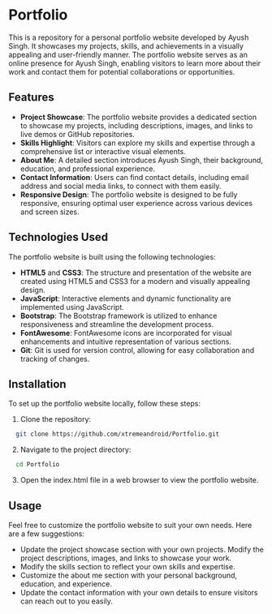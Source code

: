 # Portfolio

This is a repository for a personal portfolio website developed by Ayush Singh. It showcases my projects, skills, and achievements in a visually appealing and user-friendly manner. The portfolio website serves as an online presence for Ayush Singh, enabling visitors to learn more about their work and contact them for potential collaborations or opportunities.

## Features

- **Project Showcase**: The portfolio website provides a dedicated section to showcase my projects, including descriptions, images, and links to live demos or GitHub repositories.
- **Skills Highlight**: Visitors can explore my skills and expertise through a comprehensive list or interactive visual elements.
- **About Me**: A detailed section introduces Ayush Singh, their background, education, and professional experience.
- **Contact Information**: Users can find contact details, including email address and social media links, to connect with them easily.
- **Responsive Design**: The portfolio website is designed to be fully responsive, ensuring optimal user experience across various devices and screen sizes.

## Technologies Used

The portfolio website is built using the following technologies:

- **HTML5** and **CSS3**: The structure and presentation of the website are created using HTML5 and CSS3 for a modern and visually appealing design.
- **JavaScript**: Interactive elements and dynamic functionality are implemented using JavaScript.
- **Bootstrap**: The Bootstrap framework is utilized to enhance responsiveness and streamline the development process.
- **FontAwesome**: FontAwesome icons are incorporated for visual enhancements and intuitive representation of various sections.
- **Git**: Git is used for version control, allowing for easy collaboration and tracking of changes.

## Installation

To set up the portfolio website locally, follow these steps:

1. Clone the repository:
 ```bash
   git clone https://github.com/xtremeandroid/Portfolio.git
 ```

2. Navigate to the project directory:
```bash
  cd Portfolio
  ```
   
3. Open the index.html file in a web browser to view the portfolio website.

## Usage

Feel free to customize the portfolio website to suit your own needs. Here are a few suggestions:

- Update the project showcase section with your own projects. Modify the project descriptions, images, and links to showcase your work.
- Modify the skills section to reflect your own skills and expertise.
- Customize the about me section with your personal background, education, and experience.
- Update the contact information with your own details to ensure visitors can reach out to you easily.
